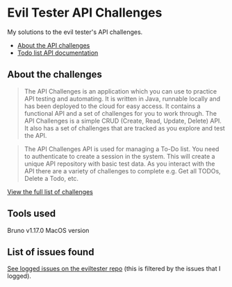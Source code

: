 # Evil Tester API Challenges

My solutions to the evil tester's API challenges.

* [About the API challenges](https://apichallenges.herokuapp.com/apichallenges)
* [Todo list API documentation](https://apichallenges.herokuapp.com/docs)

## About the challenges

> The API Challenges is an application which you can use to practice API testing and automating. It is written in Java, runnable locally and has been deployed to the cloud for easy access. It contains a functional API and a set of challenges for you to work through. The API Challenges is a simple CRUD (Create, Read, Update, Delete) API. It also has a set of challenges that are tracked as you explore and test the API.

> The API Challenges API is used for managing a To-Do list. You need to authenticate to create a session in the system. This will create a unique API repository with basic test data. As you interact with the API there are a variety of challenges to complete e.g. Get all TODOs, Delete a Todo, etc.

[View the full list of challenges](https://github.com/p2635/evil-tester-api-challenges/blob/main/ListOfChallenges.pdf)

## Tools used

Bruno v1.17.0 MacOS version

## List of issues found

[See logged issues on the eviltester repo](https://github.com/eviltester/thingifier/issues/created_by/p2635) (this is filtered by the issues that I logged).

